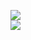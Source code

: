 [![](https://img.shields.io/badge/Made%20With-Github%20Spray-lightgrey.svg?style=for-the-badge&logo=github)](https://github.com/Annihil/github-spray#15446)  
[![](https://i.imgur.com/2DrTn0Z.gif)](https://github.com/Annihil/github-spray)